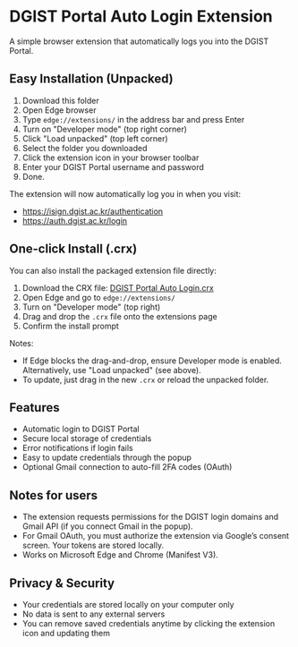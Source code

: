 # DGIST Portal Auto Login Extension

A simple browser extension that automatically logs you into the DGIST Portal.

## Easy Installation (Unpacked)

1. Download this folder
2. Open Edge browser
3. Type `edge://extensions/` in the address bar and press Enter
4. Turn on "Developer mode" (top right corner)
5. Click "Load unpacked" (top left corner)
6. Select the folder you downloaded
7. Click the extension icon in your browser toolbar
8. Enter your DGIST Portal username and password
9. Done.

The extension will now automatically log you in when you visit:
- https://isign.dgist.ac.kr/authentication
- https://auth.dgist.ac.kr/login

## One-click Install (.crx)

You can also install the packaged extension file directly:

1. Download the CRX file: [DGIST Portal Auto Login.crx](https://replace-with-your-filehosting-link)
2. Open Edge and go to `edge://extensions/`
3. Turn on "Developer mode" (top right)
4. Drag and drop the `.crx` file onto the extensions page
5. Confirm the install prompt

Notes:
- If Edge blocks the drag-and-drop, ensure Developer mode is enabled. Alternatively, use "Load unpacked" (see above).
- To update, just drag in the new `.crx` or reload the unpacked folder.

## Features

- Automatic login to DGIST Portal
- Secure local storage of credentials
- Error notifications if login fails
- Easy to update credentials through the popup
 - Optional Gmail connection to auto-fill 2FA codes (OAuth)

## Notes for users

- The extension requests permissions for the DGIST login domains and Gmail API (if you connect Gmail in the popup).
- For Gmail OAuth, you must authorize the extension via Google’s consent screen. Your tokens are stored locally.
- Works on Microsoft Edge and Chrome (Manifest V3).

## Privacy & Security

- Your credentials are stored locally on your computer only
- No data is sent to any external servers
- You can remove saved credentials anytime by clicking the extension icon and updating them
